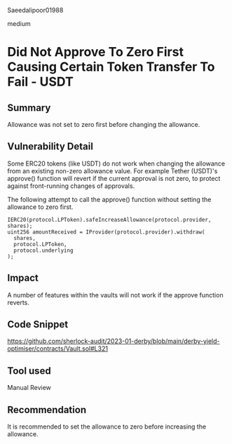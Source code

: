 Saeedalipoor01988

medium

# Did Not Approve To Zero First Causing Certain Token Transfer To Fail - USDT

## Summary
Allowance was not set to zero first before changing the allowance.

## Vulnerability Detail
Some ERC20 tokens (like USDT) do not work when changing the allowance from an existing non-zero allowance value. For example Tether (USDT)'s approve() function will revert if the current approval is not zero, to protect against front-running changes of approvals.

The following attempt to call the approve() function without setting the allowance to zero first.

    IERC20(protocol.LPToken).safeIncreaseAllowance(protocol.provider, shares);
    uint256 amountReceived = IProvider(protocol.provider).withdraw(
      shares,
      protocol.LPToken,
      protocol.underlying
    );

## Impact
A number of features within the vaults will not work if the approve function reverts.

## Code Snippet
https://github.com/sherlock-audit/2023-01-derby/blob/main/derby-yield-optimiser/contracts/Vault.sol#L321

## Tool used

Manual Review

## Recommendation
It is recommended to set the allowance to zero before increasing the allowance.